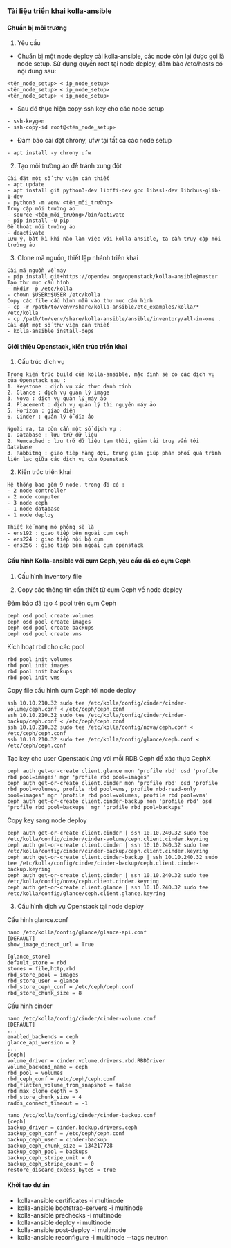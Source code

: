 ### Tài liệu triển khai kolla-ansible
#### Chuẩn bị môi trường
1. Yêu cầu
- Chuẩn bị một node deploy cài kolla-ansible, các node còn lại được gọi là node setup. Sử dụng quyền root tại node deploy, đảm bảo /etc/hosts có nội dung sau:
```
<tên_node_setup> < ip_node_setup>
<tên_node_setup> < ip_node_setup>
<tên_node_setup> < ip_node_setup>
```
- Sau đó thực hiện copy-ssh key cho các node setup
```
- ssh-keygen
- ssh-copy-id root@<tên_node_setup>
```
- Đảm bảo cài đặt chrony, ufw tại tất cả các node setup
```
- apt install -y chrony ufw
```
2. Tạo môi trường ảo để tránh xung đột
```
Cài đặt một số thư viện cần thiết
- apt update
- apt install git python3-dev libffi-dev gcc libssl-dev libdbus-glib-1-dev
- python3 -m venv <tên_môi_trường>
Truy cập môi trường ảo
- source <tên_môi_trường>/bin/activate
- pip install -U pip
Để thoát môi trường ảo
- deactivate
Lưu ý, bất kì khi nào làm việc với kolla-ansible, ta cần truy cập môi trường ảo
```
3. Clone mã nguồn, thiết lập nhánh triển khai
```
Cài mã nguồn về máy
- pip install git+https://opendev.org/openstack/kolla-ansible@master
Tạo thư mục cấu hình
- mkdir -p /etc/kolla
- chown $USER:$USER /etc/kolla
Copy các file cấu hình mẫu vào thư mục cấu hình
- cp -r /path/to/venv/share/kolla-ansible/etc_examples/kolla/* /etc/kolla
- cp /path/to/venv/share/kolla-ansible/ansible/inventory/all-in-one .
Cài đặt một số thư viện cần thiết
- kolla-ansible install-deps
```
#### Giới thiệu Openstack, kiến trúc triển khai
1. Cấu trúc dịch vụ
```
Trong kiến trúc build của kolla-ansible, mặc định sẽ có các dịch vụ của Openstack sau :
1. Keystone : dịch vụ xác thực danh tính
2. Glance : dịch vụ quản lý image
3. Nova : dịch vụ quản lý máy ảo
4. Placement : dịch vụ quản lý tài nguyên máy ảo
5. Horizon : giao diện
6. Cinder : quản lý ổ đĩa ảo

Ngoài ra, ta còn cần một số dịch vụ : 
1. Database : lưu trữ dữ liệu
2. Memcached : lưu trữ dữ liệu tạm thời, giảm tải truy vấn tới Database
3. Rabbitmq : giao tiêp hàng đợi, trung gian giúp phân phối quá trình liên lạc giữa các dịch vụ của Openstack
```

2. Kiến trúc triển khai
```
Hệ thống bao gồm 9 node, trong đó có :
- 2 node controller
- 2 node computer
- 3 node ceph
- 1 node database
- 1 node deploy

Thiết kế mạng mô phỏng sẽ là
- ens192 : giao tiếp bên ngoài cụm ceph
- ens224 : giao tiếp nội bộ cụm
- ens256 : giao tiếp bên ngoài cụm openstack
```

#### Cấu hình Kolla-ansible với cụm Ceph, yêu cầu đã có cụm Ceph
1. Cấu hình inventory file

2. Copy các thông tin cần thiết từ cụm Ceph về node deploy

Đảm bảo đã tạo 4 pool trên cụm Ceph
```
ceph osd pool create volumes
ceph osd pool create images
ceph osd pool create backups
ceph osd pool create vms
```
Kích hoạt rbd cho các pool
```
rbd pool init volumes
rbd pool init images
rbd pool init backups
rbd pool init vms
```
Copy file cấu hình cụm Ceph tới node deploy
```
ssh 10.10.210.32 sudo tee /etc/kolla/config/cinder/cinder-volume/ceph.conf < /etc/ceph/ceph.conf
ssh 10.10.210.32 sudo tee /etc/kolla/config/cinder/cinder-backup/ceph.conf < /etc/ceph/ceph.conf
ssh 10.10.210.32 sudo tee /etc/kolla/config/nova/ceph.conf < /etc/ceph/ceph.conf
ssh 10.10.210.32 sudo tee /etc/kolla/config/glance/ceph.conf < /etc/ceph/ceph.conf
```
Tạo key cho user Openstack ứng với mỗi RDB Ceph để xác thực CephX
```
ceph auth get-or-create client.glance mon 'profile rbd' osd 'profile rbd pool=images' mgr 'profile rbd pool=images'
ceph auth get-or-create client.cinder mon 'profile rbd' osd 'profile rbd pool=volumes, profile rbd pool=vms, profile rbd-read-only pool=images' mgr 'profile rbd pool=volumes, profile rbd pool=vms'
ceph auth get-or-create client.cinder-backup mon 'profile rbd' osd 'profile rbd pool=backups' mgr 'profile rbd pool=backups'
```
Copy key sang node deploy
```
ceph auth get-or-create client.cinder | ssh 10.10.240.32 sudo tee /etc/kolla/config/cinder/cinder-volume/ceph.client.cinder.keyring
ceph auth get-or-create client.cinder | ssh 10.10.240.32 sudo tee /etc/kolla/config/cinder/cinder-backup/ceph.client.cinder.keyring
ceph auth get-or-create client.cinder-backup | ssh 10.10.240.32 sudo tee /etc/kolla/config/cinder/cinder-backup/ceph.client.cinder-backup.keyring
ceph auth get-or-create client.cinder | ssh 10.10.240.32 sudo tee /etc/kolla/config/nova/ceph.client.cinder.keyring
ceph auth get-or-create client.glance | ssh 10.10.240.32 sudo tee /etc/kolla/config/glance/ceph.client.glance.keyring
```
3. Cấu hình dịch vụ Openstack tại node deploy

Cấu hình glance.conf
```
nano /etc/kolla/config/glance/glance-api.conf
[DEFAULT]
show_image_direct_url = True

[glance_store]
default_store = rbd
stores = file,http,rbd
rbd_store_pool = images
rbd_store_user = glance
rbd_store_ceph_conf = /etc/ceph/ceph.conf
rbd_store_chunk_size = 8
```
Cấu hình cinder
```
nano /etc/kolla/config/cinder/cinder-volume.conf
[DEFAULT]
...
enabled_backends = ceph
glance_api_version = 2
...
[ceph]
volume_driver = cinder.volume.drivers.rbd.RBDDriver
volume_backend_name = ceph
rbd_pool = volumes
rbd_ceph_conf = /etc/ceph/ceph.conf
rbd_flatten_volume_from_snapshot = false
rbd_max_clone_depth = 5
rbd_store_chunk_size = 4
rados_connect_timeout = -1

nano /etc/kolla/config/cinder/cinder-backup.conf
[ceph]
backup_driver = cinder.backup.drivers.ceph
backup_ceph_conf = /etc/ceph/ceph.conf
backup_ceph_user = cinder-backup
backup_ceph_chunk_size = 134217728
backup_ceph_pool = backups
backup_ceph_stripe_unit = 0
backup_ceph_stripe_count = 0
restore_discard_excess_bytes = true
```
#### Khởi tạo dự án
- kolla-ansible certificates -i multinode
- kolla-ansible bootstrap-servers -i multinode
- kolla-ansible prechecks -i multinode
- kolla-ansible deploy -i multinode
- kolla-ansible post-deploy -i multinode
- kolla-ansible reconfigure -i multinode --tags neutron


